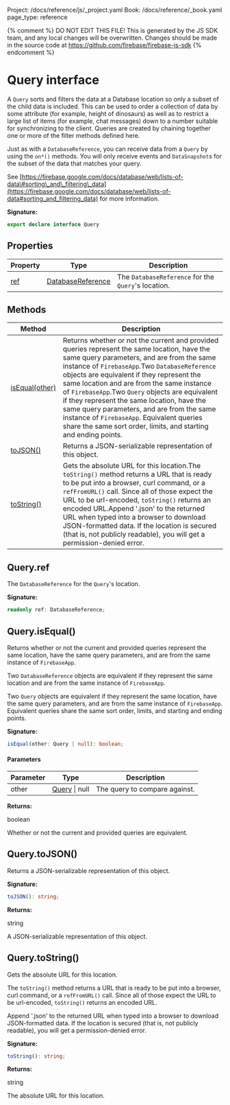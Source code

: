 Project: /docs/reference/js/_project.yaml
Book: /docs/reference/_book.yaml
page_type: reference

{% comment %}
DO NOT EDIT THIS FILE!
This is generated by the JS SDK team, and any local changes will be
overwritten. Changes should be made in the source code at
https://github.com/firebase/firebase-js-sdk
{% endcomment %}

# Query interface
A `Query` sorts and filters the data at a Database location so only a subset of the child data is included. This can be used to order a collection of data by some attribute (for example, height of dinosaurs) as well as to restrict a large list of items (for example, chat messages) down to a number suitable for synchronizing to the client. Queries are created by chaining together one or more of the filter methods defined here.

Just as with a `DatabaseReference`<!-- -->, you can receive data from a `Query` by using the `on*()` methods. You will only receive events and `DataSnapshot`<!-- -->s for the subset of the data that matches your query.

See [https://firebase.google.com/docs/database/web/lists-of-data\#sorting\_and\_filtering\_data](https://firebase.google.com/docs/database/web/lists-of-data#sorting_and_filtering_data) for more information.

<b>Signature:</b>

```typescript
export declare interface Query 
```

## Properties

|  Property | Type | Description |
|  --- | --- | --- |
|  [ref](./database.query.md#queryref) | [DatabaseReference](./database.databasereference.md#databasereference_interface) | The <code>DatabaseReference</code> for the <code>Query</code>'s location. |

## Methods

|  Method | Description |
|  --- | --- |
|  [isEqual(other)](./database.query.md#queryisequal) | Returns whether or not the current and provided queries represent the same location, have the same query parameters, and are from the same instance of <code>FirebaseApp</code>.<!-- -->Two <code>DatabaseReference</code> objects are equivalent if they represent the same location and are from the same instance of <code>FirebaseApp</code>.<!-- -->Two <code>Query</code> objects are equivalent if they represent the same location, have the same query parameters, and are from the same instance of <code>FirebaseApp</code>. Equivalent queries share the same sort order, limits, and starting and ending points. |
|  [toJSON()](./database.query.md#querytojson) | Returns a JSON-serializable representation of this object. |
|  [toString()](./database.query.md#querytostring) | Gets the absolute URL for this location.<!-- -->The <code>toString()</code> method returns a URL that is ready to be put into a browser, curl command, or a <code>refFromURL()</code> call. Since all of those expect the URL to be url-encoded, <code>toString()</code> returns an encoded URL.<!-- -->Append '.json' to the returned URL when typed into a browser to download JSON-formatted data. If the location is secured (that is, not publicly readable), you will get a permission-denied error. |

## Query.ref

The `DatabaseReference` for the `Query`<!-- -->'s location.

<b>Signature:</b>

```typescript
readonly ref: DatabaseReference;
```

## Query.isEqual()

Returns whether or not the current and provided queries represent the same location, have the same query parameters, and are from the same instance of `FirebaseApp`<!-- -->.

Two `DatabaseReference` objects are equivalent if they represent the same location and are from the same instance of `FirebaseApp`<!-- -->.

Two `Query` objects are equivalent if they represent the same location, have the same query parameters, and are from the same instance of `FirebaseApp`<!-- -->. Equivalent queries share the same sort order, limits, and starting and ending points.

<b>Signature:</b>

```typescript
isEqual(other: Query | null): boolean;
```

#### Parameters

|  Parameter | Type | Description |
|  --- | --- | --- |
|  other | [Query](./database.query.md#query_interface) \| null | The query to compare against. |

<b>Returns:</b>

boolean

Whether or not the current and provided queries are equivalent.

## Query.toJSON()

Returns a JSON-serializable representation of this object.

<b>Signature:</b>

```typescript
toJSON(): string;
```
<b>Returns:</b>

string

A JSON-serializable representation of this object.

## Query.toString()

Gets the absolute URL for this location.

The `toString()` method returns a URL that is ready to be put into a browser, curl command, or a `refFromURL()` call. Since all of those expect the URL to be url-encoded, `toString()` returns an encoded URL.

Append '.json' to the returned URL when typed into a browser to download JSON-formatted data. If the location is secured (that is, not publicly readable), you will get a permission-denied error.

<b>Signature:</b>

```typescript
toString(): string;
```
<b>Returns:</b>

string

The absolute URL for this location.

